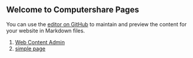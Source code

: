 ## Welcome to Computershare Pages

You can use the [editor on GitHub](https://github.com/computersharehome/computersharehome.github.io/edit/master/README.md) to maintain and preview the content for your website in Markdown files.

1. [Web Content Admin](https://computersharehome.github.io/webcontentadmin/)
2. [simple page](https://computersharehome.github.io/my-simple-page/)

